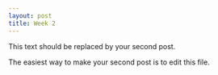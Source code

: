 ```yaml
---
layout: post
title: Week 2
---
```



This text should be replaced by your second post.

The easiest way to make your second post is to edit this file.

